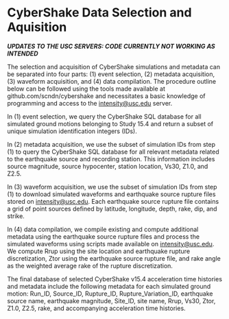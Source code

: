 # CyberShake Data Selection and Aquisition

***UPDATES TO THE USC SERVERS: 
CODE CURRENTLY NOT WORKING AS INTENDED***

The selection and acquisition of CyberShake simulations and metadata can be separated into four parts: (1) event selection, (2) metadata acquisition, (3) waveform acquisition, and (4) data compilation. The procedure outline below can be followed using the tools made available at github.com/scndn/cybershake and necessitates a basic knowledge of programming and access to the intensity@usc.edu server.

In (1) event selection, we query the CyberShake SQL database for all simulated ground motions belonging to Study 15.4 and return a subset of unique simulation identification integers (IDs).

In (2) metadata acquisition, we use the subset of simulation IDs from step (1) to query the CyberShake SQL database for all relevant metadata related to the earthquake source and recording station. This information includes source magnitude, source hypocenter, station location, Vs30, Z1.0, and Z2.5.

In (3) waveform acquisition, we use the subset of simulation IDs from step (1) to download simulated waveforms and earthquake source rupture files stored on intensity@usc.edu. Each earthquake source rupture file contains a grid of point sources defined by latitude, longitude, depth, rake, dip, and strike.

In (4) data compilation, we compile existing and compute additional metadata using the earthquake source rupture files and process the simulated waveforms using scripts made available on intensity@usc.edu. We compute Rrup using the site location and earthquake rupture discretization, Ztor using the earthquake source rupture file, and rake angle as the weighted average rake of the rupture discretization.

The final database of selected CyberShake v15.4 acceleration time histories and metadata include the following metadata for each simulated ground motion: Run_ID, Source_ID, Rupture_ID, Rupture_Variation_ID, earthquake source name, earthquake magnitude, Site_ID, site name, Rrup, Vs30, Ztor, Z1.0, Z2.5, rake, and accompanying acceleration time histories.

